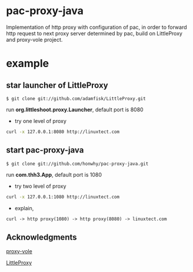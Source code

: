 # pac-proxy-java

Implementation of http proxy with configuration of pac, in order to forward http request to next proxy server determined by pac, build on LittleProxy and proxy-vole project.

# example
## star launcher of LittleProxy 
```
$ git clone git://github.com/adamfisk/LittleProxy.git
```
run **org.littleshoot.proxy.Launcher**, default port is 8080
- try one level of proxy
```bash
curl -x 127.0.0.1:8080 http://linuxtect.com
```

## start pac-proxy-java
```
$ git clone git://github.com/honwhy/pac-proxy-java.git
```
run **com.thh3.App**, default port is 1080
- try two level of proxy
```bash
curl -x 127.0.0.1:1080 http://linuxtect.com
```
- explain,
```md
curl -> http proxy(1080) -> http proxy(8080) -> linuxtect.com
```


Acknowledgments
---------------

[proxy-vole](https://github.com/MarkusBernhardt/proxy-vole)

[LittleProxy](https://github.com/adamfisk/LittleProxy)
